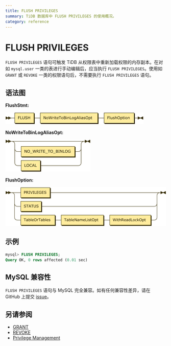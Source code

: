 ```yaml
---
title: FLUSH PRIVILEGES
summary: TiDB 数据库中 FLUSH PRIVILEGES 的使用概况。
category: reference
---
```


# FLUSH PRIVILEGES

`FLUSH PRIVILEGES` 语句可触发 TiDB 从权限表中重新加载权限的内存副本。在对如 `mysql.user` 一类的表进行手动编辑后，应当执行 `FLUSH PRIVILEGES`。使用如 `GRANT` 或 `REVOKE` 一类的权限语句后，不需要执行 `FLUSH PRIVILEGES` 语句。

## 语法图

**FlushStmt:**

![FlushStmt](/media/sqlgram/FlushStmt.png)

**NoWriteToBinLogAliasOpt:**

![NoWriteToBinLogAliasOpt](/media/sqlgram/NoWriteToBinLogAliasOpt.png)

**FlushOption:**

![FlushOption](/media/sqlgram/FlushOption.png)

## 示例

```sql
mysql> FLUSH PRIVILEGES;
Query OK, 0 rows affected (0.01 sec)
```

## MySQL 兼容性

`FLUSH PRIVILEGES` 语句与 MySQL 完全兼容。如有任何兼容性差异，请在 GitHub 上提交 [issue](/report-issue.md)。

## 另请参阅

* [GRANT <privileges>](/reference/sql/statements/grant-privileges.md)
* [REVOKE](/reference/sql/statements/revoke-privileges.md)
* [Privilege Management](/reference/security/privilege-system.md)
